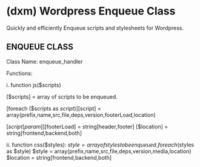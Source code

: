 (dxm) Wordpress Enqueue Class
==============
Quickly and efficiently Enqueue scripts and stylesheets for Wordpress.



ENQUEUE CLASS
-------------

Class Name: enqueue_handler

Functions:

i. function js($scripts)

[$scripts] = array of scripts to be enqueued.

[foreach ($scripts as $script)]
[$script] = array(prefix,name,src,file,deps,version,footerLoad,location)

[$script[param]]
[$footerLoad] = string[header,footer]
[$location] = string[frontend,backend,both]

ii.	function css($styles): 
	$style = array of styles to be enqueued.
		foreach ($styles as $style)
		$style = array(prefix,name,src,file,deps,version,media,location)
		$location = string[frontend,backend,both]
